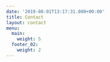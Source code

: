```yaml
---
date: '2019-08-01T13:17:31.000+00:00'
title: Contact
layout: contact
menu:
  main:
    weight: 5
  footer_02:
    weight: 2
---
```

